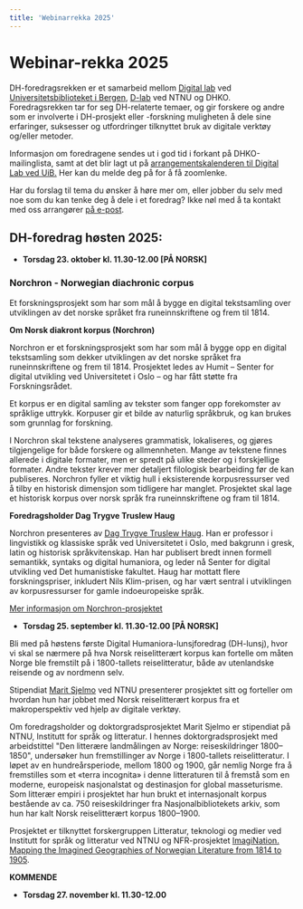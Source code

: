 ```yaml
---
title: 'Webinarrekka 2025'
---
```


# **Webinar-rekka 2025**

DH-foredragsrekken er et samarbeid mellom [Digital lab](https://www.uib.no/digitallab) ved [Universitetsbiblioteket i Bergen](https://www.uib.no/ub), [D-lab](https://www.ntnu.no/ub/d-lab) ved NTNU og DHKO. Foredragsrekken tar for seg DH-relaterte temaer, og gir forskere og andre som er involverte i DH-prosjekt eller -forskning muligheten å dele sine erfaringer, suksesser og utfordringer tilknyttet bruk av digitale verktøy og/eller metoder.

Informasjon om foredragene sendes ut i god tid i forkant på DHKO-mailinglista, samt at det blir lagt ut på [arrangementskalenderen til Digital Lab ved UiB.](https://www.uib.no/digitallab/kalender) Her kan du melde deg på for å få zoomlenke. 

Har du forslag til tema du ønsker å høre mer om, eller jobber du selv med noe som du kan tenke deg å dele i et foredrag? Ikke nøl med å ta kontakt med oss arrangører [på e-post](mailto:emma.aadland@uib.no).

## DH-foredrag høsten 2025:

- **Torsdag 23. oktober kl. 11.30-12.00 [PÅ NORSK]**

### Norchron - Norwegian diachronic corpus

Et forskningsprosjekt som har som mål å bygge en digital tekstsamling over utviklingen av det norske språket fra runeinnskriftene og frem til 1814.

**Om Norsk diakront korpus (Norchron)**

Norchron er et forskningsprosjekt som har som mål å bygge opp en digital tekstsamling som dekker utviklingen av det norske språket fra runeinnskriftene og frem til 1814. Prosjektet ledes av Humit – Senter for digital utvikling ved Universitetet i Oslo – og har fått støtte fra Forskningsrådet.

Et korpus er en digital samling av tekster som fanger opp forekomster av språklige uttrykk. Korpuser gir et bilde av naturlig språkbruk, og kan brukes som grunnlag for forskning. 

I Norchron skal tekstene analyseres grammatisk, lokaliseres, og gjøres tilgjengelige for både forskere og allmennheten. Mange av tekstene finnes allerede i digitale formater, men er spredt på ulike steder og i forskjellige formater. Andre tekster krever mer detaljert filologisk bearbeiding før de kan publiseres. Norchron fyller et viktig hull i eksisterende korpusressurser ved å tilby en historisk dimensjon som tidligere har manglet. Prosjektet skal lage et historisk korpus over norsk språk fra runeinnskriftene og fram til 1814.

**Foredragsholder Dag Trygve Truslew Haug**

Norchron presenteres av [Dag Trygve Truslew Haug](https://www.hf.uio.no/ifikk/personer/vit/klassiske-sprak/fast/daghaug/index.html). Han  er professor i lingvistikk og klassiske språk ved Universitetet i Oslo, med bakgrunn i gresk, latin og historisk språkvitenskap. Han har publisert bredt innen formell semantikk, syntaks og digital humaniora, og leder nå Senter for digital utvikling ved Det humanistiske fakultet. Haug har mottatt flere forskningspriser, inkludert Nils Klim-prisen, og har vært sentral i utviklingen av korpusressurser for gamle indoeuropeiske språk.

[Mer informasjon om Norchron-prosjektet](https://www.hf.uio.no/om/aktuelt/aktuelle-saker/2024/stotte-til-humits-nye-sprakprosjekt.html)

- **Torsdag 25. september kl. 11.30-12.00 [PÅ NORSK]**

Bli med på høstens første Digital Humaniora-lunsjforedrag (DH-lunsj), hvor vi skal se nærmere på hva Norsk reiselitterært korpus kan fortelle om måten Norge ble fremstilt på i 1800-tallets reiselitteratur, både av utenlandske reisende og av nordmenn selv.
  
Stipendiat [Marit Sjelmo](https://www.ntnu.no/ansatte/marit.sjelmo) ved NTNU presenterer prosjektet sitt og forteller om hvordan hun har jobbet med Norsk reiselitterært korpus fra et makroperspektiv ved hjelp av digitale verktøy.

Om foredragsholder og doktorgradsprosjektet
Marit Sjelmo er stipendiat på NTNU, Institutt for språk og litteratur. I hennes doktorgradsprosjekt med arbeidstittel "Den litterære landmålingen av Norge: reiseskildringer 1800–1850", undersøker hun fremstillinger av Norge i 1800-tallets reiselitteratur. I løpet av en hundreårsperiode, mellom 1800 og 1900, går nemlig Norge fra å fremstilles som et «terra incognita» i denne litteraturen til å fremstå som en moderne, europeisk nasjonalstat og destinasjon for global masseturisme. Som litterær empiri i prosjektet har hun brukt et internasjonalt korpus bestående av ca. 750 reiseskildringer fra Nasjonalbibliotekets arkiv, som hun har kalt Norsk reiselitterært korpus 1800–1900.

Prosjektet er tilknyttet forskergruppen Litteratur, teknologi og medier ved Institutt for språk og litteratur ved NTNU og NFR-prosjektet [ImagiNation. Mapping the Imagined Geographies of Norwegian Literature from 1814 to 1905](https://prosjektbanken.forskningsradet.no/project/FORISS/314605?Kilde=FORISS&distribution=Ar&chart=bar&calcType=funding&Sprak=no&sortBy=score&sortOrder=desc&resultCount=30&offset=0&Fritekst=imagination).

**KOMMENDE**

- **Torsdag 27. november kl. 11.30-12.00**
